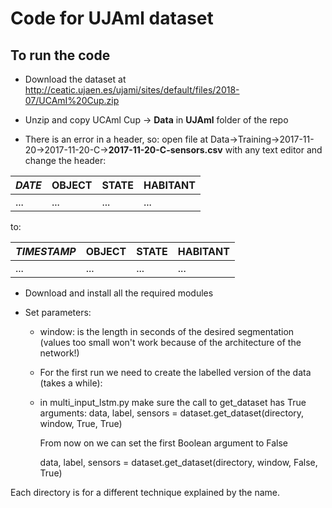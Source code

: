 # Code for UJAml dataset

## To run the code

- Download the dataset at http://ceatic.ujaen.es/ujami/sites/default/files/2018-07/UCAmI%20Cup.zip

- Unzip and copy UCAml Cup -> **Data** in **UJAml** folder of the repo

- There is an error in a header, so: open file at Data->Training->2017-11-20->2017-11-20-C->**2017-11-20-C-sensors.csv** with any text editor and change the header:

 *DATE* | OBJECT | STATE | HABITANT          
--- | --- | --- | ---                                            
... | ... | ... | ...                         

to:

*TIMESTAMP* | OBJECT | STATE | HABITANT          
--- | --- | --- | ---                                            
... | ... | ... | ...           


- Download and install all the required modules

- Set parameters:

 	- window: is the length in seconds of the desired segmentation (values too small won't work because of the architecture of the network!)

	- For the first run we need to create the labelled version of the data (takes a while):
	
	- in multi_input_lstm.py make sure the call to get_dataset has True arguments:
 data, label, sensors = dataset.get_dataset(directory, window, True, True)

        From now on we can set the first Boolean argument to False

         data, label, sensors = dataset.get_dataset(directory, window, False, True)

Each directory is for a different technique explained by the name.


